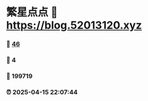 # 繁星点点 :link: https://blog.52013120.xyz 
### :page_facing_up: [46](https://blog.52013120.xyz/tag.html) 
### :speech_balloon: 4 
### :hibiscus: 199719 
### :alarm_clock: 2025-04-15 22:07:44 
